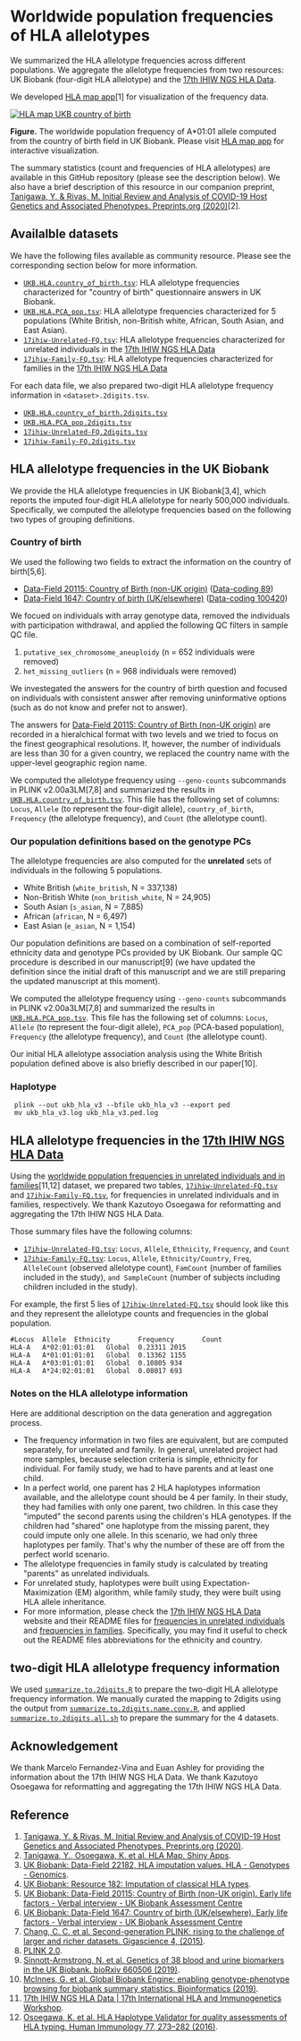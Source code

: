 # Worldwide population frequencies of HLA allelotypes

We summarized the HLA allelotype frequencies across different populations. We aggregate the allelotype frequencies from two resources: UK Biobank (four-digit HLA allelotype) and the [17th IHIW NGS HLA Data](http://17ihiw.org/17th-ihiw-ngs-hla-data/).

We developed [HLA map app](https://biobankengine.shinyapps.io/hla-map/)[1] for visualization of the frequency data.

[![HLA map UKB country of birth](figs/HLA_map_UKB_country_of_birth_A0101.png)](https://biobankengine.shinyapps.io/hla-map/)

**Figure.** The worldwide population frequency of A*01:01 allele computed from the country of birth field in UK Biobank. Please visit [HLA map app](https://biobankengine.shinyapps.io/hla-map/) for interactive visualization.

The summary statistics (count and frequencies of HLA allelotypes) are available in this GitHub repository (please see the description below). We also have a brief description of this resource in our companion preprint, [Tanigawa, Y. & Rivas, M. Initial Review and Analysis of COVID-19 Host Genetics and Associated Phenotypes. Preprints.org (2020)](https://doi.org/10.20944/preprints202003.0356.v1)[2].

## Availalble datasets

We have the following files available as community resource. Please see the corresponding section below for more information.

- [`UKB.HLA.country_of_birth.tsv`](UKB.HLA.country_of_birth.tsv): HLA allelotype frequencies characterized for "country of birth" questionnaire answers in UK Biobank.
- [`UKB.HLA.PCA_pop.tsv`](UKB.HLA.PCA_pop.tsv): HLA allelotype frequencies characterized for 5 populations (White British, non-British white, African, South Asian, and East Asian).
- [`17ihiw-Unrelated-FQ.tsv`](17ihiw-Unrelated-FQ.tsv): HLA allelotype frequencies characterized for unrelated individuals in the [17th IHIW NGS HLA Data](http://17ihiw.org/17th-ihiw-ngs-hla-data/)
- [`17ihiw-Family-FQ.tsv`](17ihiw-Family-FQ.tsv): HLA allelotype frequencies characterized for families in the [17th IHIW NGS HLA Data](http://17ihiw.org/17th-ihiw-ngs-hla-data/)

For each data file, we also prepared two-digit HLA allelotype frequency information in `<dataset>.2digits.tsv`.

- [`UKB.HLA.country_of_birth.2digits.tsv`](UKB.HLA.country_of_birth.2digits.tsv)
- [`UKB.HLA.PCA_pop.2digits.tsv`](UKB.HLA.PCA_pop.2digits.tsv)
- [`17ihiw-Unrelated-FQ.2digits.tsv`](17ihiw-Unrelated-FQ.2digits.tsv)
- [`17ihiw-Family-FQ.2digits.tsv`](17ihiw-Family-FQ.2digits.tsv)

## HLA allelotype frequencies in the UK Biobank

We provide the HLA allelotype frequencies in UK Biobank[3,4], which reports the imputed four-digit HLA allelotype for nearly 500,000 individuals. Specifically, we computed the allelotype frequencies based on the following two types of grouping definitions.

### Country of birth

We used the following two fields to extract the information on the country of birth[5,6].

- [Data-Field 20115: Country of Birth (non-UK origin)](http://biobank.ndph.ox.ac.uk/showcase/field.cgi?id=20115) ([Data-coding 89](http://biobank.ndph.ox.ac.uk/showcase/coding.cgi?id=89))
- [Data-Field 1647: Country of birth (UK/elsewhere)](http://biobank.ndph.ox.ac.uk/showcase/field.cgi?id=1647) ([Data-coding 100420](http://biobank.ndph.ox.ac.uk/showcase/coding.cgi?id=100420))

We focued on individuals with array genotype data, removed the individuals with participation withdrawal, and applied the following QC filters in sample QC file.

1. `putative_sex_chromosome_aneuploidy` (n = 652 individuals were removed)
2. `het_missing_outliers` (n = 968 individuals were removed)

We investegated the answers for the country of birth question and focused on individuals with consistent answer after removing uninformative options (such as do not know and prefer not to answer).

The answers for [Data-Field 20115: Country of Birth (non-UK origin)](http://biobank.ndph.ox.ac.uk/showcase/field.cgi?id=20115) are recorded in a hieralchical format with two levels and we tried to focus on the finest geographical resolutions. If, however, the number of individuals are less than 30 for a given country, we replaced the country name with the upper-level geographic region name.

We computed the allelotype frequency using `--geno-counts` subcommands in PLINK v2.00a3LM[7,8] and summarized the results in [`UKB.HLA.country_of_birth.tsv`](UKB.HLA.country_of_birth.tsv). This file has the following set of columns: `Locus`, `Allele` (to represent the four-digit allele), `country_of_birth`, `Frequency` (the allelotype frequency), and `Count` (the allelotype count).

### Our population definitions based on the genotype PCs

The allelotype frequencies are also computed for the **unrelated** sets of individuals in the following 5 populations.

- White British (`white_british`, N = 337,138)
- Non-British White (`non_british_white`, N = 24,905)
- South Asian (`s_asian`, N = 7,885)
- African (`african`, N = 6,497)
- East Asian (`e_asian`, N = 1,154)

Our population definitions are based on a combination of self-reported ethnicity data and genotype PCs provided by UK Biobank. Our sample QC procedure is described in our manuscript[9] (we have updated the definition since the initial draft of this manuscript and we are still preparing the updated manuscript at this moment).

We computed the allelotype frequency using `--geno-counts` subcommands in PLINK v2.00a3LM[7,8] and summarized the results in [`UKB.HLA.PCA_pop.tsv`](UKB.HLA.PCA_pop.tsv). This file has the following set of columns: `Locus`, `Allele` (to represent the four-digit allele), `PCA_pop` (PCA-based population), `Frequency` (the allelotype frequency), and `Count` (the allelotype count).

Our initial HLA allelotype association analysis using the White British population defined above is also briefly described in our paper[10].

### Haplotype

```{bash}
 plink --out ukb_hla_v3 --bfile ukb_hla_v3 --export ped
 mv ukb_hla_v3.log ukb_hla_v3.ped.log
```

## HLA allelotype frequencies in the [17th IHIW NGS HLA Data](http://17ihiw.org/17th-ihiw-ngs-hla-data/)

Using the [worldwide population frequencies in unrelated individuals and in families](http://17ihiw.org/17th-ihiw-ngs-hla-data/)[11,12] dataset, we prepared two tables, [`17ihiw-Unrelated-FQ.tsv`](17ihiw-Unrelated-FQ.tsv) and [`17ihiw-Family-FQ.tsv`](17ihiw-Family-FQ.tsv), for frequencies in unrelated individuals and in families, respectively. We thank Kazutoyo Osoegawa for reformatting and aggregating the 17th IHIW NGS HLA Data.

Those summary files have the following columns:

- [`17ihiw-Unrelated-FQ.tsv`](17ihiw-Unrelated-FQ.tsv): `Locus`, `Allele`, `Ethnicity`, `Frequency`, and `Count`
- [`17ihiw-Family-FQ.tsv`](17ihiw-Family-FQ.tsv): `Locus`, `Allele`, `Ethnicity/Country`, `Freq`, `AlleleCount` (observed allelotype count), `FamCount` (number of families included in the study), `and SampleCount` (number of subjects including children included in the study).

For example, the first 5 lies of [`17ihiw-Unrelated-FQ.tsv`](17ihiw-Unrelated-FQ.tsv) should look like this and they represent the allelotype counts and frequencies in the global population.

```{text}
#Locus  Allele  Ethnicity       Frequency       Count
HLA-A   A*02:01:01:01   Global  0.23311 2015
HLA-A   A*01:01:01:01   Global  0.13362 1155
HLA-A   A*03:01:01:01   Global  0.10805 934
HLA-A   A*24:02:01:01   Global  0.08017 693
```

### Notes on the HLA allelotype information

Here are additional description on the data generation and aggregation process.

- The frequency information in two files are equivalent, but are computed separately, for unrelated and family. In general, unrelated project had more samples, because selection criteria is simple, ethnicity for individual. For family study, we had to have parents and at least one child.
- In a perfect world, one parent has 2 HLA haplotypes information available, and the allelotype count should be 4 per family. In their study, they had families with only one parent, two children. In this case they "imputed" the second parents using the children's HLA genotypes. If the children had "shared" one haplotype from the missing parent, they could impute only one allele. In this scenario, we had only three haplotypes per family. That's why the number of these are off from the perfect world scenario.
- The allelotype frequencies in family study is calculated by treating "parents" as unrelated individuals.
- For unrelated study, haplotypes were built using Expectation-Maximization (EM) algorithm, while family study, they were built using HLA allele inheritance.
- For more information, please check the [17th IHIW NGS HLA Data](http://17ihiw.org/17th-ihiw-ngs-hla-data/) website and their README files for [frequencies in unrelated individuals](http://17ihiw.org/wp-content/uploads/2018/10/Readme-Unrelated-HLA-allele-and-haplotypes-FQ-tables_072318.pdf) and [frequencies in families](http://17ihiw.org/wp-content/uploads/2018/10/Readme-Family-HLA-allele-and-haplotypes-FQ-tables.pdf). Specifically, you may find it useful to check out the README files abbreviations for the ethnicity and country.

## two-digit HLA allelotype frequency information

We used [`summarize.to.2digits.R`](summarize.to.2digits.R) to prepare the two-digit HLA allelotype frequency information. We manually curated the mapping to 2digits using the output from [`summarize.to.2digits.name.conv.R`](summarize.to.2digits.name.conv.R), and applied [`summarize.to.2digits.all.sh`](summarize.to.2digits.all.sh) to prepare the summary for the 4 datasets.

## Acknowledgement

We thank Marcelo Fernandez-Vina and Euan Ashley for providing the information about the 17th IHIW NGS HLA Data. We thank Kazutoyo Osoegawa for reformatting and aggregating the 17th IHIW NGS HLA Data.

## Reference

1. [Tanigawa, Y. & Rivas, M. Initial Review and Analysis of COVID-19 Host Genetics and Associated Phenotypes. Preprints.org (2020)](https://doi.org/10.20944/preprints202003.0356.v1).
2. [Tanigawa, Y., Osoegawa, K. et al. HLA Map. Shiny Apps](https://biobankengine.shinyapps.io/hla-map/).
3. [UK Biobank: Data-Field 22182, HLA imputation values. HLA - Genotypes - Genomics](http://biobank.ctsu.ox.ac.uk/crystal/field.cgi?id=22182).
4. [UK Biobank: Resource 182: Imputation of classical HLA types](http://biobank.ctsu.ox.ac.uk/crystal/crystal/docs/HLA_imputation.pdf).
5. [UK Biobank: Data-Field 20115: Country of Birth (non-UK origin). Early life factors - Verbal interview - UK Biobank Assessment Centre](http://biobank.ndph.ox.ac.uk/showcase/field.cgi?id=20115)
6. [UK Biobank: Data-Field 1647: Country of birth (UK/elsewhere). Early life factors - Verbal interview - UK Biobank Assessment Centre](http://biobank.ndph.ox.ac.uk/showcase/field.cgi?id=1647)
7. [Chang, C. C. et al. Second-generation PLINK: rising to the challenge of larger and richer datasets. Gigascience 4, (2015)](https://doi.org/10.1186/s13742-015-0047-8).
8. [PLINK 2.0](https://www.cog-genomics.org/plink/2.0/).
9. [Sinnott-Armstrong, N. et al. Genetics of 38 blood and urine biomarkers in the UK Biobank. bioRxiv 660506 (2019)](https://doi.org/10.1101/660506).
10. [McInnes, G. et al. Global Biobank Engine: enabling genotype-phenotype browsing for biobank summary statistics. Bioinformatics (2019)](https://doi.org/10.1093/bioinformatics/bty999).
11. [17th IHIW NGS HLA Data | 17th International HLA and Immunogenetics Workshop](http://17ihiw.org/17th-ihiw-ngs-hla-data/).
12. [Osoegawa, K. et al. HLA Haplotype Validator for quality assessments of HLA typing. Human Immunology 77, 273–282 (2016)](https://doi.org/10.1016/j.humimm.2015.10.018).
